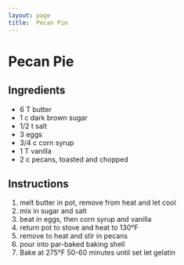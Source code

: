 ```yaml
---
layout: page
title:  Pecan Pie
---
```


# Pecan Pie

## Ingredients
- 6 T butter
- 1 c dark brown sugar
- 1/2 t salt
- 3 eggs
- 3/4 c corn syrup
- 1 T vanilla
- 2 c pecans, toasted and chopped

## Instructions 
1. melt butter in pot, remove from heat and let cool
1. mix in sugar and salt
1. beat in eggs, then corn syrup and vanilla
1. return pot to stove and heat to 130°F 
1. remove to heat and stir in pecans
1. pour into par-baked baking shell
1. Bake at 275°F 50-60 minutes until set let gelatin
